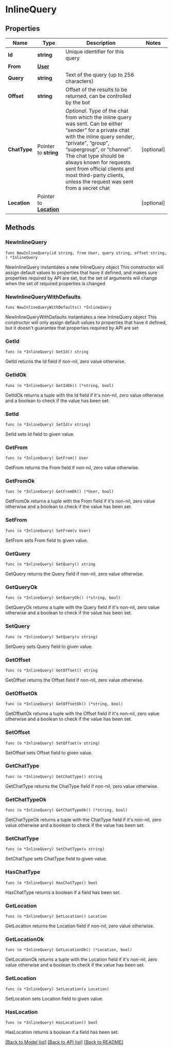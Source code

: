 # InlineQuery

## Properties

Name | Type | Description | Notes
------------ | ------------- | ------------- | -------------
**Id** | **string** | Unique identifier for this query | 
**From** | [**User**](User.md) |  | 
**Query** | **string** | Text of the query (up to 256 characters) | 
**Offset** | **string** | Offset of the results to be returned, can be controlled by the bot | 
**ChatType** | Pointer to **string** | *Optional*. Type of the chat from which the inline query was sent. Can be either “sender” for a private chat with the inline query sender, “private”, “group”, “supergroup”, or “channel”. The chat type should be always known for requests sent from official clients and most third-party clients, unless the request was sent from a secret chat | [optional] 
**Location** | Pointer to [**Location**](Location.md) |  | [optional] 

## Methods

### NewInlineQuery

`func NewInlineQuery(id string, from User, query string, offset string, ) *InlineQuery`

NewInlineQuery instantiates a new InlineQuery object
This constructor will assign default values to properties that have it defined,
and makes sure properties required by API are set, but the set of arguments
will change when the set of required properties is changed

### NewInlineQueryWithDefaults

`func NewInlineQueryWithDefaults() *InlineQuery`

NewInlineQueryWithDefaults instantiates a new InlineQuery object
This constructor will only assign default values to properties that have it defined,
but it doesn't guarantee that properties required by API are set

### GetId

`func (o *InlineQuery) GetId() string`

GetId returns the Id field if non-nil, zero value otherwise.

### GetIdOk

`func (o *InlineQuery) GetIdOk() (*string, bool)`

GetIdOk returns a tuple with the Id field if it's non-nil, zero value otherwise
and a boolean to check if the value has been set.

### SetId

`func (o *InlineQuery) SetId(v string)`

SetId sets Id field to given value.


### GetFrom

`func (o *InlineQuery) GetFrom() User`

GetFrom returns the From field if non-nil, zero value otherwise.

### GetFromOk

`func (o *InlineQuery) GetFromOk() (*User, bool)`

GetFromOk returns a tuple with the From field if it's non-nil, zero value otherwise
and a boolean to check if the value has been set.

### SetFrom

`func (o *InlineQuery) SetFrom(v User)`

SetFrom sets From field to given value.


### GetQuery

`func (o *InlineQuery) GetQuery() string`

GetQuery returns the Query field if non-nil, zero value otherwise.

### GetQueryOk

`func (o *InlineQuery) GetQueryOk() (*string, bool)`

GetQueryOk returns a tuple with the Query field if it's non-nil, zero value otherwise
and a boolean to check if the value has been set.

### SetQuery

`func (o *InlineQuery) SetQuery(v string)`

SetQuery sets Query field to given value.


### GetOffset

`func (o *InlineQuery) GetOffset() string`

GetOffset returns the Offset field if non-nil, zero value otherwise.

### GetOffsetOk

`func (o *InlineQuery) GetOffsetOk() (*string, bool)`

GetOffsetOk returns a tuple with the Offset field if it's non-nil, zero value otherwise
and a boolean to check if the value has been set.

### SetOffset

`func (o *InlineQuery) SetOffset(v string)`

SetOffset sets Offset field to given value.


### GetChatType

`func (o *InlineQuery) GetChatType() string`

GetChatType returns the ChatType field if non-nil, zero value otherwise.

### GetChatTypeOk

`func (o *InlineQuery) GetChatTypeOk() (*string, bool)`

GetChatTypeOk returns a tuple with the ChatType field if it's non-nil, zero value otherwise
and a boolean to check if the value has been set.

### SetChatType

`func (o *InlineQuery) SetChatType(v string)`

SetChatType sets ChatType field to given value.

### HasChatType

`func (o *InlineQuery) HasChatType() bool`

HasChatType returns a boolean if a field has been set.

### GetLocation

`func (o *InlineQuery) GetLocation() Location`

GetLocation returns the Location field if non-nil, zero value otherwise.

### GetLocationOk

`func (o *InlineQuery) GetLocationOk() (*Location, bool)`

GetLocationOk returns a tuple with the Location field if it's non-nil, zero value otherwise
and a boolean to check if the value has been set.

### SetLocation

`func (o *InlineQuery) SetLocation(v Location)`

SetLocation sets Location field to given value.

### HasLocation

`func (o *InlineQuery) HasLocation() bool`

HasLocation returns a boolean if a field has been set.


[[Back to Model list]](../README.md#documentation-for-models) [[Back to API list]](../README.md#documentation-for-api-endpoints) [[Back to README]](../README.md)


